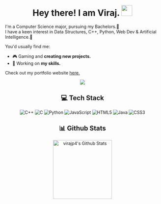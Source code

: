 <h1 align="center">Hey there! I am Viraj. <img src="https://media.giphy.com/media/hvRJCLFzcasrR4ia7z/giphy.gif" width="35"></h1>

I'm a Computer Science major, pursuing my Bachelors.📖
<br>I have a keen interest in Data Structures, C++, Python, Web Dev & Artificial Intelligence.🤖<br>

You'd usually find me:
- 🎮 Gaming and **creating new projects.**
- 🔭 Working on **my skills.**
  
Check out my portfolio website <a href="https://virajp4.me/" target="_blank">here.</a>

<p align="center">
   <img align="center" src="https://github-readme-streak-stats.herokuapp.com/?user=virajp4&theme=dark&hide_border=false"/>
</p>

<h2 align="center"> 💻 Tech Stack </h2>
<div align="center">
   
   ![C++](https://img.shields.io/badge/c++-%2300599C.svg?style=for-the-badge&logo=c%2B%2B&logoColor=white) 
   ![C](https://img.shields.io/badge/c-%2300599C.svg?style=for-the-badge&logo=c&logoColor=white) 
   ![Python](https://img.shields.io/badge/python-3670A0?style=for-the-badge&logo=python&logoColor=ffdd54) 
   ![JavaScript](https://img.shields.io/badge/javascript-%23323330.svg?style=for-the-badge&logo=javascript&logoColor=%23F7DF1E) 
   ![HTML5](https://img.shields.io/badge/html5-%23E34F26.svg?style=for-the-badge&logo=html5&logoColor=white) 
   ![Java](https://img.shields.io/badge/java-%23ED8B00.svg?style=for-the-badge&logo=java&logoColor=white) 
   ![CSS3](https://img.shields.io/badge/css3-%231572B6.svg?style=for-the-badge&logo=css3&logoColor=white)
   
</div>

<h2 align="center"> 📊 Github Stats </h2>
<p align="center">
    <a href="https://github.com/anuraghazra/github-readme-stats"><img alt="virajp4's Github Stats" src="https://github-readme-stats.vercel.app/api?username=virajp4&show_icons=true&count_private=true&theme=algolia" height="192px"/></a></p>
  
<!-- Proudly created with GPRM ( https://gprm.itsvg.in ) -->
